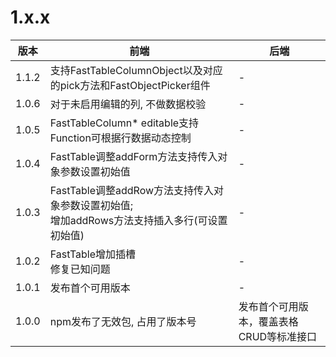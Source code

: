 # 1.x.x
| 版本    | 前端                                                                | 后端                                     |
|-------|-------------------------------------------------------------------| ---------------------------------------- |
| 1.1.2 | 支持FastTableColumnObject以及对应的pick方法和FastObjectPicker组件             | -                                        |
| 1.0.6 | 对于未启用编辑的列, 不做数据校验                                                 | -                                        |
| 1.0.5 | FastTableColumn* editable支持Function可根据行数据动态控制                     | -                                        |
| 1.0.4 | FastTable调整addForm方法支持传入对象参数设置初始值                                 | -                                        |
| 1.0.3 | FastTable调整addRow方法支持传入对象参数设置初始值; <br/> 增加addRows方法支持插入多行(可设置初始值) | -                                        |
| 1.0.2 | FastTable增加插槽<br />修复已知问题                                         | -                                        |
| 1.0.1 | 发布首个可用版本                                                          | -                                        |
| 1.0.0 | npm发布了无效包, 占用了版本号                                                 | 发布首个可用版本，覆盖表格CRUD等标准接口 |
